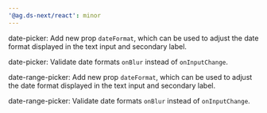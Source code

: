 ```yaml
---
'@ag.ds-next/react': minor
---
```


date-picker: Add new prop `dateFormat`, which can be used to adjust the date format displayed in the text input and secondary label.

date-picker: Validate date formats `onBlur` instead of `onInputChange`.

date-range-picker: Add new prop `dateFormat`, which can be used to adjust the date format displayed in the text input and secondary label.

date-range-picker: Validate date formats `onBlur` instead of `onInputChange`.
